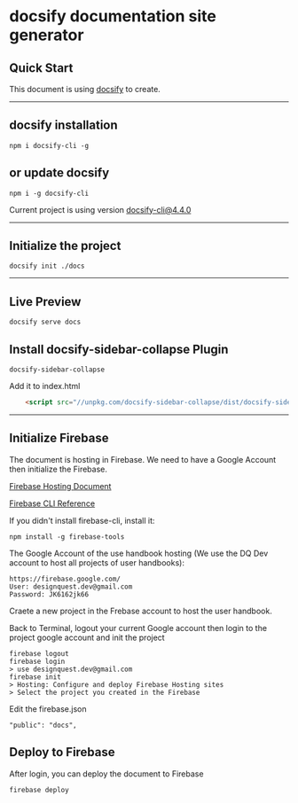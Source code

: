 # docsify documentation site generator

## Quick Start
This document is using [docsify](https://docsify.js.org/) to create.

---

## docsify installation

    npm i docsify-cli -g

## or update docsify

    npm i -g docsify-cli

Current project is using version docsify-cli@4.4.0

---
## Initialize the project

    docsify init ./docs


---
## Live Preview

    docsify serve docs

## Install docsify-sidebar-collapse Plugin

    docsify-sidebar-collapse

Add it to index.html
```html
    <script src="//unpkg.com/docsify-sidebar-collapse/dist/docsify-sidebar-collapse.min.js">
```


---
## Initialize Firebase
The document is hosting in Firebase. We need to have a Google Account then initialize the Firebase.

[Firebase Hosting Document](https://docsify.js.org/#/deploy?id=firebase-hosting)

[Firebase CLI Reference](https://firebase.google.com/docs/cli/)

If you didn't install firebase-cli, install it:

    npm install -g firebase-tools

The Google Account of the use handbook hosting (We use the DQ Dev account to host all projects of user handbooks):

    https://firebase.google.com/
    User: designquest.dev@gmail.com
    Password: JK6162jk66

Craete a new project in the Frebase account to host the user handbook.

Back to Terminal, logout your current Google account then login to the project google account and init the project

    firebase logout
    firebase login 
    > use designquest.dev@gmail.com
    firebase init
    > Hosting: Configure and deploy Firebase Hosting sites
    > Select the project you created in the Firebase    

Edit the firebase.json

    "public": "docs",

## Deploy to Firebase
After login, you can deploy the document to Firebase

    firebase deploy


